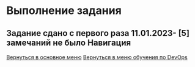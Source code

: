Выполнение задания
===

Задание сдано с первого раза 11.01.2023- **[5]** замечаний не было
Навигация
---

[Вернуться в основное меню](../../README.md)
[Вернуться в меню обучения по DevOps](../README.md)
